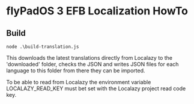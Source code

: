 # flyPadOS 3 EFB Localization HowTo

## Build

`node .\build-translation.js`

This downloads the latest translations directly from Localazy to the 'downloaded' folder, checks the JSON and writes
JSON files for each language to this folder from there they can be imported.

To be able to read from Localazy the environment variable LOCALAZY_READ_KEY must bet set with the Localazy project read
code key.
